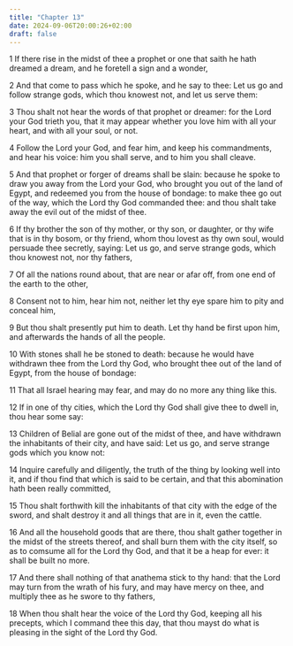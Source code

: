 ```yaml
---
title: "Chapter 13"
date: 2024-09-06T20:00:26+02:00
draft: false
---
```



1 If there rise in the midst of thee a prophet or one that saith he hath dreamed a dream, and he foretell a sign and a wonder,

2 And that come to pass which he spoke, and he say to thee: Let us go and follow strange gods, which thou knowest not, and let us serve them:

3 Thou shalt not hear the words of that prophet or dreamer: for the Lord your God trieth you, that it may appear whether you love him with all your heart, and with all your soul, or not.

4 Follow the Lord your God, and fear him, and keep his commandments, and hear his voice: him you shall serve, and to him you shall cleave.

5 And that prophet or forger of dreams shall be slain: because he spoke to draw you away from the Lord your God, who brought you out of the land of Egypt, and redeemed you from the house of bondage: to make thee go out of the way, which the Lord thy God commanded thee: and thou shalt take away the evil out of the midst of thee.

6 If thy brother the son of thy mother, or thy son, or daughter, or thy wife that is in thy bosom, or thy friend, whom thou lovest as thy own soul, would persuade thee secretly, saying: Let us go, and serve strange gods, which thou knowest not, nor thy fathers,

7 Of all the nations round about, that are near or afar off, from one end of the earth to the other,

8 Consent not to him, hear him not, neither let thy eye spare him to pity and conceal him,

9 But thou shalt presently put him to death. Let thy hand be first upon him, and afterwards the hands of all the people.

10 With stones shall he be stoned to death: because he would have withdrawn thee from the Lord thy God, who brought thee out of the land of Egypt, from the house of bondage:

11 That all Israel hearing may fear, and may do no more any thing like this.

12 If in one of thy cities, which the Lord thy God shall give thee to dwell in, thou hear some say:

13 Children of Belial are gone out of the midst of thee, and have withdrawn the inhabitants of their city, and have said: Let us go, and serve strange gods which you know not:

14 Inquire carefully and diligently, the truth of the thing by looking well into it, and if thou find that which is said to be certain, and that this abomination hath been really committed,

15 Thou shalt forthwith kill the inhabitants of that city with the edge of the sword, and shalt destroy it and all things that are in it, even the cattle.

16 And all the household goods that are there, thou shalt gather together in the midst of the streets thereof, and shall burn them with the city itself, so as to comsume all for the Lord thy God, and that it be a heap for ever: it shall be built no more.

17 And there shall nothing of that anathema stick to thy hand: that the Lord may turn from the wrath of his fury, and may have mercy on thee, and multiply thee as he swore to thy fathers,

18 When thou shalt hear the voice of the Lord thy God, keeping all his precepts, which I command thee this day, that thou mayst do what is pleasing in the sight of the Lord thy God.

